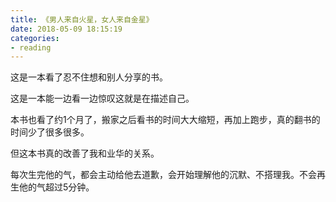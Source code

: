 ```yaml
---
title: 《男人来自火星，女人来自金星》
date: 2018-05-09 18:15:19
categories: 
- reading
---
```


这是一本看了忍不住想和别人分享的书。

这是一本能一边看一边惊叹这就是在描述自己。

本书也看了约1个月了，搬家之后看书的时间大大缩短，再加上跑步，真的翻书的时间少了很多很多。

但这本书真的改善了我和业华的关系。

每次生完他的气，都会主动给他去道歉，会开始理解他的沉默、不搭理我。不会再生他的气超过5分钟。